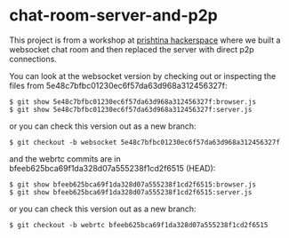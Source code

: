 # chat-room-server-and-p2p

This project is from a workshop at [prishtina hackerspace][1]
where we built a websocket chat room and then replaced the server with direct
p2p connections.

You can look at the websocket version by checking out or inspecting the files
from 5e48c7bfbc01230ec6f57da63d968a312456327f:

```
$ git show 5e48c7bfbc01230ec6f57da63d968a312456327f:browser.js
$ git show 5e48c7bfbc01230ec6f57da63d968a312456327f:server.js
```

or you can check this version out as a new branch:

```
$ git checkout -b websocket 5e48c7bfbc01230ec6f57da63d968a312456327f
```

and the webrtc commits are in bfeeb625bca69f1da328d07a555238f1cd2f6515 (HEAD):

```
$ git show bfeeb625bca69f1da328d07a555238f1cd2f6515:browser.js
$ git show bfeeb625bca69f1da328d07a555238f1cd2f6515:server.js
```

or you can check this version out as a new branch:

```
$ git checkout -b webrtc bfeeb625bca69f1da328d07a555238f1cd2f6515
```

[1]: http://www.prishtinahackerspace.org/

